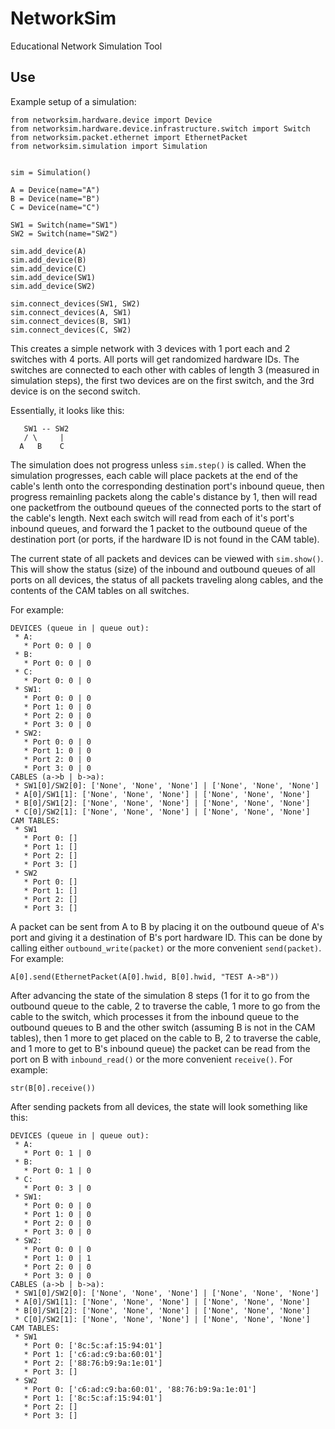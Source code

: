 # NetworkSim
Educational Network Simulation Tool

## Use
Example setup of a simulation:

```
from networksim.hardware.device import Device
from networksim.hardware.device.infrastructure.switch import Switch
from networksim.packet.ethernet import EthernetPacket
from networksim.simulation import Simulation


sim = Simulation()

A = Device(name="A")
B = Device(name="B")
C = Device(name="C")

SW1 = Switch(name="SW1")
SW2 = Switch(name="SW2")

sim.add_device(A)
sim.add_device(B)
sim.add_device(C)
sim.add_device(SW1)
sim.add_device(SW2)

sim.connect_devices(SW1, SW2)
sim.connect_devices(A, SW1)
sim.connect_devices(B, SW1)
sim.connect_devices(C, SW2)
```

This creates a simple network with 3 devices with 1 port each and 2 switches with 4 ports. All ports will get randomized hardware IDs. The switches are connected to each other with cables of length 3 (measured in simulation steps), the first two devices are on the first switch, and the 3rd device is on the second switch.

Essentially, it looks like this:

```
   SW1 -- SW2
   / \     |
  A   B    C
```

The simulation does not progress unless `sim.step()` is called. When the simulation progresses, each cable will place packets at the end of the cable's lenth onto the corresponding destination port's inbound queue, then progress remainling packets along the cable's distance by 1, then will read one packetfrom the outbound queues of the connected ports to the start of the cable's length. Next each switch will read from each of it's port's inbound queues, and forward the 1 packet to the outbound queue of the destination port (or ports, if the hardware ID is not found in the CAM table).

The current state of all packets and devices can be viewed with `sim.show()`. This will show the status (size) of the inbound and outbound queues of all ports on all devices, the status of all packets traveling along cables, and the contents of the CAM tables on all switches.

For example:
```
DEVICES (queue in | queue out):
 * A:
   * Port 0: 0 | 0
 * B:
   * Port 0: 0 | 0
 * C:
   * Port 0: 0 | 0
 * SW1:
   * Port 0: 0 | 0
   * Port 1: 0 | 0
   * Port 2: 0 | 0
   * Port 3: 0 | 0
 * SW2:
   * Port 0: 0 | 0
   * Port 1: 0 | 0
   * Port 2: 0 | 0
   * Port 3: 0 | 0
CABLES (a->b | b->a):
 * SW1[0]/SW2[0]: ['None', 'None', 'None'] | ['None', 'None', 'None']
 * A[0]/SW1[1]: ['None', 'None', 'None'] | ['None', 'None', 'None']
 * B[0]/SW1[2]: ['None', 'None', 'None'] | ['None', 'None', 'None']
 * C[0]/SW2[1]: ['None', 'None', 'None'] | ['None', 'None', 'None']
CAM TABLES:
 * SW1
   * Port 0: []
   * Port 1: []
   * Port 2: []
   * Port 3: []
 * SW2
   * Port 0: []
   * Port 1: []
   * Port 2: []
   * Port 3: []
```

A packet can be sent from A to B by placing it on the outbound queue of A's port and giving it a destination of B's port hardware ID. This can be done by calling either `outbound_write(packet)` or the more convenient `send(packet)`. For example:

```
A[0].send(EthernetPacket(A[0].hwid, B[0].hwid, "TEST A->B"))
```

After advancing the state of the simulation 8 steps (1 for it to go from the outbound queue to the cable, 2 to traverse the cable, 1 more to go from the cable to the switch, which processes it from the inbound queue to the outbound queues to B and the other switch (assuming B is not in the CAM tables), then 1 more to get placed on the cable to B, 2 to traverse the cable, and 1 more to get to B's inbound queue) the packet can be read from the port on B with `inbound_read()` or the more convenient `receive()`. For example:

```
str(B[0].receive())
```

After sending packets from all devices, the state will look something like this:

```
DEVICES (queue in | queue out):
 * A:
   * Port 0: 1 | 0
 * B:
   * Port 0: 1 | 0
 * C:
   * Port 0: 3 | 0
 * SW1:
   * Port 0: 0 | 0
   * Port 1: 0 | 0
   * Port 2: 0 | 0
   * Port 3: 0 | 0
 * SW2:
   * Port 0: 0 | 0
   * Port 1: 0 | 1
   * Port 2: 0 | 0
   * Port 3: 0 | 0
CABLES (a->b | b->a):
 * SW1[0]/SW2[0]: ['None', 'None', 'None'] | ['None', 'None', 'None']
 * A[0]/SW1[1]: ['None', 'None', 'None'] | ['None', 'None', 'None']
 * B[0]/SW1[2]: ['None', 'None', 'None'] | ['None', 'None', 'None']
 * C[0]/SW2[1]: ['None', 'None', 'None'] | ['None', 'None', 'None']
CAM TABLES:
 * SW1
   * Port 0: ['8c:5c:af:15:94:01']
   * Port 1: ['c6:ad:c9:ba:60:01']
   * Port 2: ['88:76:b9:9a:1e:01']
   * Port 3: []
 * SW2
   * Port 0: ['c6:ad:c9:ba:60:01', '88:76:b9:9a:1e:01']
   * Port 1: ['8c:5c:af:15:94:01']
   * Port 2: []
   * Port 3: []
```
